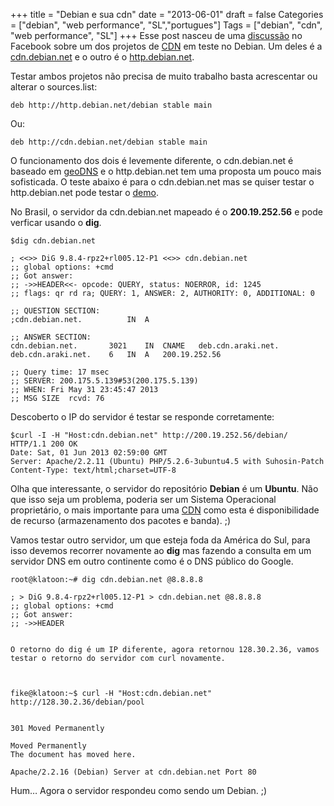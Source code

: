 +++
title = "Debian e sua cdn"
date = "2013-06-01"
draft = false
Categories = ["debian", "web performance", "SL","portugues"]
Tags = ["debian", "cdn", "web performance", "SL"]
+++
Esse post nasceu de uma
[discussão](https://www.facebook.com/eribertomota/posts/10200459836833517?comment_id=5113409&offset=0&total_comments=20&notif_t=share_reply)
no Facebook sobre um dos projetos de
[CDN](http://wiki.debian.org/DebianGeoMirror) em teste no Debian. Um
deles é a [cdn.debian.net](http://cdn.debian.net/) e o outro é o
[http.debian.net](http://http.debian.net/).

Testar ambos projetos não precisa de muito trabalho basta acrescentar ou
alterar o sources.list:

    deb http://http.debian.net/debian stable main

Ou:

    deb http://cdn.debian.net/debian stable main

O funcionamento dos dois é levemente diferente, o cdn.debian.net é
baseado em [geoDNS](http://www.caraytech.com/geodns/) e o
http.debian.net tem uma proposta um pouco mais sofisticada. O teste
abaixo é para o cdn.debian.net mas se quiser testar o http.debian.net
pode testar o [demo](http://http.debian.net/demo.html).

No Brasil, o servidor da cdn.debian.net mapeado é o **200.19.252.56** e
pode verficar usando o **dig**.

```
$dig cdn.debian.net

; <<>> DiG 9.8.4-rpz2+rl005.12-P1 <<>> cdn.debian.net
;; global options: +cmd
;; Got answer:
;; ->>HEADER<<- opcode: QUERY, status: NOERROR, id: 1245
;; flags: qr rd ra; QUERY: 1, ANSWER: 2, AUTHORITY: 0, ADDITIONAL: 0

;; QUESTION SECTION:
;cdn.debian.net.          IN  A

;; ANSWER SECTION:
cdn.debian.net.       3021    IN  CNAME   deb.cdn.araki.net.
deb.cdn.araki.net.    6   IN  A   200.19.252.56

;; Query time: 17 msec
;; SERVER: 200.175.5.139#53(200.175.5.139)
;; WHEN: Fri May 31 23:45:47 2013
;; MSG SIZE  rcvd: 76
```

Descoberto o IP do servidor é testar se responde corretamente:

    $curl -I -H "Host:cdn.debian.net" http://200.19.252.56/debian/
    HTTP/1.1 200 OK
    Date: Sat, 01 Jun 2013 02:59:00 GMT
    Server: Apache/2.2.11 (Ubuntu) PHP/5.2.6-3ubuntu4.5 with Suhosin-Patch
    Content-Type: text/html;charset=UTF-8

Olha que interessante, o servidor do repositório **Debian** é um
**Ubuntu**. Não que isso seja um problema, poderia ser um Sistema
Operacional proprietário, o mais importante para uma
[CDN](https://en.wikipedia.org/wiki/Content_delivery_network) como esta
é disponibilidade de recurso (armazenamento dos pacotes e banda). ;)

Vamos testar outro servidor, um que esteja foda da América do Sul, para
isso devemos recorrer novamente ao **dig** mas fazendo a consulta em um
servidor DNS em outro continente como é o DNS público do Google.

    root@klatoon:~# dig cdn.debian.net @8.8.8.8

    ; > DiG 9.8.4-rpz2+rl005.12-P1 > cdn.debian.net @8.8.8.8
    ;; global options: +cmd
    ;; Got answer:
    ;; ->>HEADER


    O retorno do dig é um IP diferente, agora retornou 128.30.2.36, vamos
    testar o retorno do servidor com curl novamente.



    fike@klatoon:~$ curl -H "Host:cdn.debian.net" http://128.30.2.36/debian/pool


    301 Moved Permanently

    Moved Permanently
    The document has moved here.

    Apache/2.2.16 (Debian) Server at cdn.debian.net Port 80

Hum… Agora o servidor respondeu como sendo um Debian. ;)
